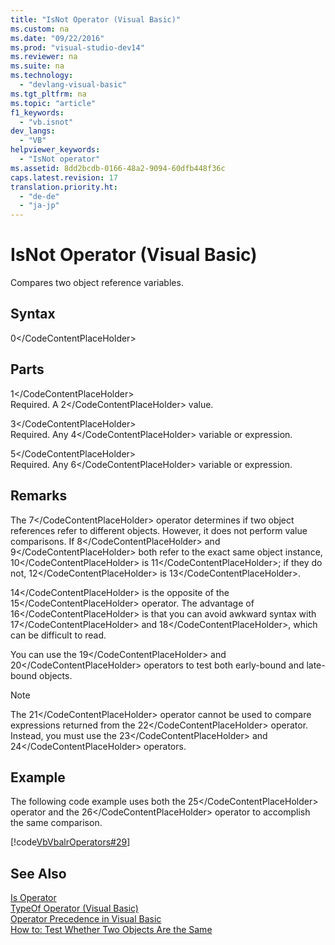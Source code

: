 ```yaml
---
title: "IsNot Operator (Visual Basic)"
ms.custom: na
ms.date: "09/22/2016"
ms.prod: "visual-studio-dev14"
ms.reviewer: na
ms.suite: na
ms.technology: 
  - "devlang-visual-basic"
ms.tgt_pltfrm: na
ms.topic: "article"
f1_keywords: 
  - "vb.isnot"
dev_langs: 
  - "VB"
helpviewer_keywords: 
  - "IsNot operator"
ms.assetid: 8dd2bcdb-0166-48a2-9094-60dfb448f36c
caps.latest.revision: 17
translation.priority.ht: 
  - "de-de"
  - "ja-jp"
---
```

# IsNot Operator (Visual Basic)
Compares two object reference variables.  
  
## Syntax  
  
<CodeContentPlaceHolder>0\</CodeContentPlaceHolder>  
## Parts  
 <CodeContentPlaceHolder>1\</CodeContentPlaceHolder>  
 Required. A <CodeContentPlaceHolder>2\</CodeContentPlaceHolder> value.  
  
 <CodeContentPlaceHolder>3\</CodeContentPlaceHolder>  
 Required. Any <CodeContentPlaceHolder>4\</CodeContentPlaceHolder> variable or expression.  
  
 <CodeContentPlaceHolder>5\</CodeContentPlaceHolder>  
 Required. Any <CodeContentPlaceHolder>6\</CodeContentPlaceHolder> variable or expression.  
  
## Remarks  
 The <CodeContentPlaceHolder>7\</CodeContentPlaceHolder> operator determines if two object references refer to different objects. However, it does not perform value comparisons. If <CodeContentPlaceHolder>8\</CodeContentPlaceHolder> and <CodeContentPlaceHolder>9\</CodeContentPlaceHolder> both refer to the exact same object instance, <CodeContentPlaceHolder>10\</CodeContentPlaceHolder> is <CodeContentPlaceHolder>11\</CodeContentPlaceHolder>; if they do not, <CodeContentPlaceHolder>12\</CodeContentPlaceHolder> is <CodeContentPlaceHolder>13\</CodeContentPlaceHolder>.  
  
 <CodeContentPlaceHolder>14\</CodeContentPlaceHolder> is the opposite of the <CodeContentPlaceHolder>15\</CodeContentPlaceHolder> operator. The advantage of <CodeContentPlaceHolder>16\</CodeContentPlaceHolder> is that you can avoid awkward syntax with <CodeContentPlaceHolder>17\</CodeContentPlaceHolder> and <CodeContentPlaceHolder>18\</CodeContentPlaceHolder>, which can be difficult to read.  
  
 You can use the <CodeContentPlaceHolder>19\</CodeContentPlaceHolder> and <CodeContentPlaceHolder>20\</CodeContentPlaceHolder> operators to test both early-bound and late-bound objects.  
  
> [!NOTE]
>  The <CodeContentPlaceHolder>21\</CodeContentPlaceHolder> operator cannot be used to compare expressions returned from the <CodeContentPlaceHolder>22\</CodeContentPlaceHolder> operator. Instead, you must use the <CodeContentPlaceHolder>23\</CodeContentPlaceHolder> and <CodeContentPlaceHolder>24\</CodeContentPlaceHolder> operators.  
  
## Example  
 The following code example uses both the <CodeContentPlaceHolder>25\</CodeContentPlaceHolder> operator and the <CodeContentPlaceHolder>26\</CodeContentPlaceHolder> operator to accomplish the same comparison.  
  
 [!code[VbVbalrOperators#29](../vs140/codesnippet/VisualBasic/isnot-operator--visual-basic-_1.vb)]  
  
## See Also  
 [Is Operator](../vs140/is-operator--visual-basic-.md)   
 [TypeOf Operator (Visual Basic)](../vs140/typeof-operator--visual-basic-.md)   
 [Operator Precedence in Visual Basic](../vs140/operator-precedence-in-visual-basic.md)   
 [How to: Test Whether Two Objects Are the Same](../vs140/how-to--test-whether-two-objects-are-the-same--visual-basic-.md)